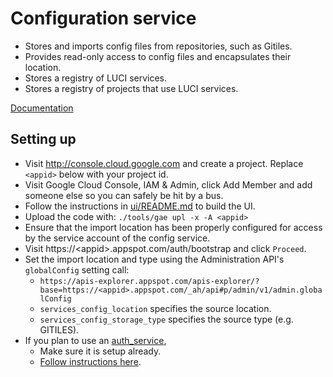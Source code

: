# Configuration service

*   Stores and imports config files from repositories, such as Gitiles.
*   Provides read-only access to config files and encapsulates their location.
*   Stores a registry of LUCI services.
*   Stores a registry of projects that use LUCI services.

[Documentation](doc)


## Setting up

*   Visit http://console.cloud.google.com and create a project. Replace
    `<appid>` below with your project id.
*   Visit Google Cloud Console, IAM & Admin, click Add Member and add someone
    else so you can safely be hit by a bus.
*   Follow the instructions in [ui/README.md](ui/README.md#Deploy) to build the UI.
*   Upload the code with: `./tools/gae upl -x -A <appid>`
*   Ensure that the import location has been properly configured for access by
    the service account of the config service.
*   Visit https://\<appid\>.appspot.com/auth/bootstrap and click `Proceed`.
*   Set the import location and type using the Administration API's
    `globalConfig` setting call:
    *   `https://apis-explorer.appspot.com/apis-explorer/?base=https://<appid>.appspot.com/_ah/api#p/admin/v1/admin.globalConfig`
    *   `services_config_location` specifies the source location.
    *   `services_config_storage_type` specifies the source type
         (e.g. GITILES).
*   If you plan to use an [auth_service](../auth_service),
    *   Make sure it is setup already.
    *   [Follow instructions here](../auth_service#linking).

